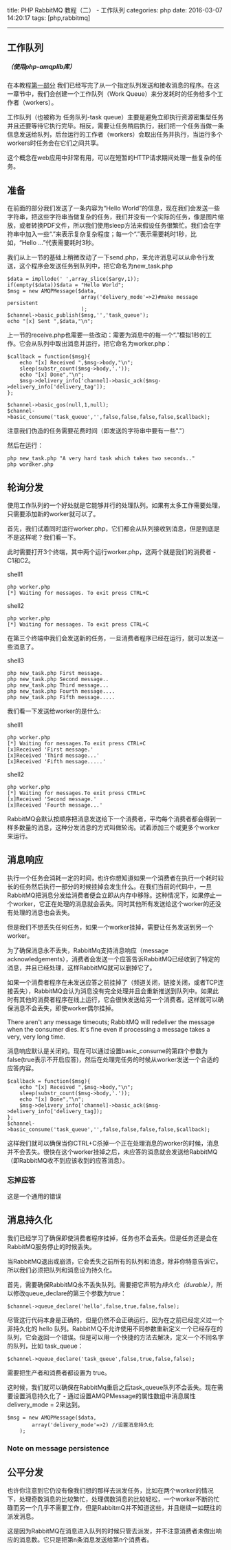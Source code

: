 title: PHP RabbitMQ 教程（二） - 工作队列
categories: php
date: 2016-03-07 14:20:17
tags:  [php,rabbitmq]

---

## 工作队列

##### （使用php-amqplib库）

在本教程[第一部分](/) 我们已经写完了从一个指定队列发送和接收消息的程序。在这一章节中，我们会创建一个工作队列（Work Queue）来分发耗时的任务给多个工作者（workers）。

工作队列（也被称为 任务队列-task queue）主要是避免立即执行资源密集型任务并且还要等待它执行完毕。相反，需要让任务稍后执行，我们把一个任务当做一条信息发送给队列，后台运行的工作者（workers）会取出任务并执行，当运行多个workers时任务会在它们之间共享。

这个概念在web应用中非常有用，可以在短暂的HTTP请求期间处理一些复杂的任务。

## 准备

在前面的部分我们发送了一条内容为“Hello World”的信息，现在我们会发送一些字符串，把这些字符串当做复杂的任务，我们并没有一个实际的任务，像是图片缩放，或者转换PDF文件，所以我们使用sleep方法来假设任务很繁忙。我们会在字符串中加入一些“.”来表示复杂复杂程度；每一个“.”表示需要耗时1秒，比如，“Hello ...”代表需要耗时3秒。

我们从上一节的基础上稍微改动了一下send.php，来允许消息可以从命令行发送，这个程序会发送任务到队列中，把它命名为new_task.php

```
$data = impllode(' ',array_slice($argv,1));
if(empty($data))$data = "Hello World";
$msg = new AMQPMessage($data,
						array('delivery_mode'=>2)#make message persistent
						);
$channel->basic_publish($msg,'','task_queue');
echo "[x] Sent ",$data,"\n";
```

上一节的receive.php也需要一些改动：需要为消息中的每一个“.”模拟1秒的工作。它会从队列中取出消息并运行，把它命名为worker.php：

```
$callback = function($msg){
	echo "[x] Received ",$msg->body,"\n";
	sleep(substr_count($msg->body,'.'));
	echo "[x] Done","\n";
	$msg->delivery_info['channel]->basic_ack($msg->delivery_info['delivery_tag']);
};

$channel->basic_gos(null,1,null);
$channel->basic_consume('task_queue','',false,false,false,false,$callback);
```

注意我们伪造的任务需要花费时间（即发送的字符串中要有一些"."）

然后在运行：

```
php new_task.php "A very hard task which takes two seconds.."
php wordker.php
```

## 轮询分发

使用工作队列的一个好处就是它能够并行的处理队列。如果有太多工作需要处理，只需要添加新的worker就可以了。

首先，我们试着同时运行worker.php，它们都会从队列接收到消息，但是到底是不是这样呢？我们看一下。

此时需要打开3个终端，其中两个运行worker.php，这两个就是我们的消费者 - C1和C2。

shell1

```
php worker.php
[*] Waiting for messages. To exit press CTRL+C
```
shell2

```
php worker.php
[*] Waiting for messages. To exit press CTRL+C
```

在第三个终端中我们会发送新的任务，一旦消费者程序已经在运行，就可以发送一些消息了。

shell3

```
php new_task.php First message.
php new_task.php Second message..
php new_task.php Third message...
php new_task.php Fourth message....
php new_task.php Fifth message.....
```

我们看一下发送给worker的是什么:

shell1

```
php worker.php
[*] Waiting for messages.To exit press CTRL+C
[x]Received 'First message.'
[x]Received 'Third message...'
[x]Received 'Fifth message.....'
```
shell2

```
php worker.php
[*] Waiting for messages.To exit press CTRL+C
[x]Received 'Second message.'
[x]Received 'Fourth message...'
```

RabbitMQ会默认按顺序把消息发送给下一个消费者，平均每个消费者都会得到一样多数量的消息，这种分发消息的方式叫做轮询。试着添加三个或更多个worker来运行。

## 消息响应

执行一个任务会消耗一定的时间，也许你想知道如果一个消费者在执行一个耗时较长的任务然后执行一部分的时候挂掉会发生什么。在我们当前的代码中，一旦RabbitMQ把消息分发给消费者便会立即从内存中移除。这种情况下，如果停止一个worker，它正在处理的消息就会丢失。同时其他所有发送给这个worker的还没有处理的消息也会丢失。

但是我们不想丢失任何任务，如果一个worker挂掉，需要让任务发送到另一个worker。

为了确保消息永不丢失，RabbitMq支持消息响应（message acknowledgements），消费者会发送一个应答告诉RabbitMQ已经收到了特定的消息，并且已经处理，这样RabbitMQ就可以删掉它了。

如果一个消费者程序在未发送应答之前挂掉了（频道关闭，链接关闭，或者TCP连接丢失），RabbitMQ会认为消息没有完全处理并且会重新推送到队列中。如果此时有其他的消费者程序在线上运行，它会很快发送给另一个消费者。这样就可以确保消息不会丢失，即使worker偶尔挂掉。

There aren't any message timeouts; RabbitMQ will redeliver the message when the consumer dies. It's fine even if processing a message takes a very, very long time.

消息响应默认是关闭的。现在可以通过设置basic_consume的第四个参数为false(true表示不开启应答)，然后在处理完任务的时候从worker发送一个合适的应答内容。

```
$callback = function($msg){
	echo "[x] Received ",$msg->body,"\n";
	sleep(substr_count($msg->body,'.'));
	echo "[x] Done","\n";
	$msg->delivery_info['channel]->basic_ack($msg->delivery_info['delivery_tag]);
};
$channel->basic_consume('task_queue','',false,false,false,false,$callback);
```

这样我们就可以确保当你CTRL+C杀掉一个正在处理消息的worker的时候，消息并不会丢失。很快在这个worker挂掉之后，未应答的消息就会发送给RabbitMQ（即RabbitMQ收不到应该收到的应答消息）。

### 忘掉应答

这是一个通用的错误


## 消息持久化

我们已经学习了确保即使消费者程序挂掉，任务也不会丢失。但是任务还是会在RabbitMQ服务停止的时候丢失。

当RabbitMQ退出或崩溃，它会丢失之前所有的队列和消息，除非你特意告诉它。所以我们必须把队列和消息设为持久化。

首先，需要确保RabbitMQ永不丢失队列。需要把它声明为<i>持久化（durable）</i>，所以修改queue_declare的第三个参数为true：

```
$channel->queue_declare('hello',false,true,false,false);
```

尽管这行代码本身是正确的，但是仍然不会正确运行。因为在之前已经定义过一个非持久化的 hello 队列。RabbitＭＱ不允许使用不同参数重新定义一个已经存在的队列，它会返回一个错误。但是可以用一个快捷的方法去解决，定义一个不同名字的队列，比如 task_queue：

```
$channel->queue_declare('task_queue',false,true,false,false);
```

需要把生产者和消费者都设置为 true。

这时候，我们就可以确保在RabbitMq重启之后task_queue队列不会丢失。现在需要设置消息持久化了 - 通过设置AMQPMessage的属性数组中消息属性 delivery_mode = 2来达到。

```
$msg = new AMQPMessage($data,
		array('delivery_mode'=>2) //设置消息持久化
	);
```

### Note on message persistence


## 公平分发

也许你注意到它仍没有像我们想的那样去派发任务，比如在两个worker的情况下，处理奇数消息的比较繁忙，处理偶数消息的比较轻松，一个worker不断的忙碌而另一个几乎不需要工作，但是RabbitmQ并不知道这些，并且继续一如既往的派发消息。

这是因为RabbitMQ在消息进入队列的时候只管去派发，并不注意消费者未做出响应的消息数。它只是把第n条消息发送给第n个消费者。

